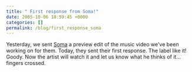```yaml
---
title: " First response from Soma!"
date: 2005-10-06 18:59:45 +0000
categories: []
permalink: /blog/first_response_soma
---
```

Yesterday, we sent [Soma](http://www.somarecords.com/) a preview edit of
the music video we've been working on for them. Today, they sent their
first response. The label like it! Goody. Now the artist will watch it
and let us know what he thinks of it... fingers crossed.

